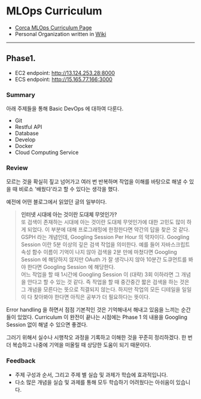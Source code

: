 # MLOps Curriculum

- [Corca MLOps Curriculum Page](https://www.notion.so/corcaai/b02752ee79af4cc1b22ca6f6dc05a418?v=288d1c05f05545aa97cb9ff11125a039)
- Personal Organization written in [Wiki](https://github.com/kshjessica/MLOpsCurriculum/wiki)

---

## Phase1.

- EC2 endpoint: http://13.124.253.28:8000
- ECS endpoint: http://15.165.77.166:3000

### Summary

아래 주제들을 통해 Basic DevOps 에 대하여 다룬다.

- Git
- Restful API
- Database
- Develop
- Docker
- Cloud Computing Service

### Review

모르는 것을 확실히 짚고 넘어가고 여러 번 반복하며 작업을 이해를 바탕으로 해낼 수 있을 때 비로소 '배웠다'라고 할 수 있다는 생각을 했다.

예전에 어떤 블로그에서 읽었던 글의 일부이다.

> **인터넷 시대에 아는 것이란 도대체 무엇인가?**  
> 또 검색이 존재하는 시대에 아는 것이란 도대체 무엇인가에 대한 고민도 많이 하게 되었다. 이 부분에 대해 프로그래밍에 한정한다면 약간의 답을 찾은 것 같다. GSPH 라는 개념인데, Googling Session Per Hour 의 약자이다. Googling Session 이란 5분 이상의 깊은 검색 작업을 의미한다. 예를 들어 자바스크립트 속성 함수 이름이 기억이 나지 않아 검색을 2분 만에 마쳤다면 Googling Session 에 해당하지 않지만 OAuth 가 잘 생각나지 않아 10분간 도큐먼트를 봐야 한다면 Googling Session 에 해당한다.  
> 어느 작업을 할 때 1시간에 Googling Session 이 (대략) 3회 이하라면 그 개념을 안다고 할 수 있는 것 같다. 즉 작업을 할 때 중간중간 짧은 검색을 하는 것은 그 개념을 모른다는 뜻으로 직결되지 않는다. 하지만 작업의 모든 디테일을 일일이 다 찾아봐야 한다면 아직은 공부가 더 필요하다는 뜻이다.

Error handling 을 하면서 점점 기본적인 것은 기억해내서 해내고 있음을 느끼는 순간들이 있었다. Curriculum 이 완전이 끝나는 시점에는 Phase 1 의 내용을 Googling Session 없이 해낼 수 있으면 좋겠다.

그러기 위해서 실수나 시행착오 과정을 기록하고 이해한 것을 꾸준히 정리하겠다. 한 번 더 복습하고 나중에 기억을 떠올릴 때 상당한 도움이 되기 때문이다.

### Feedback

- 주제 구성과 순서, 그리고 주제 별 실습 및 과제가 학습에 효과적입니다.
- 다소 많은 개념을 실습 및 과제를 통해 모두 학습하기 어려웠다는 아쉬움이 있습니다.
